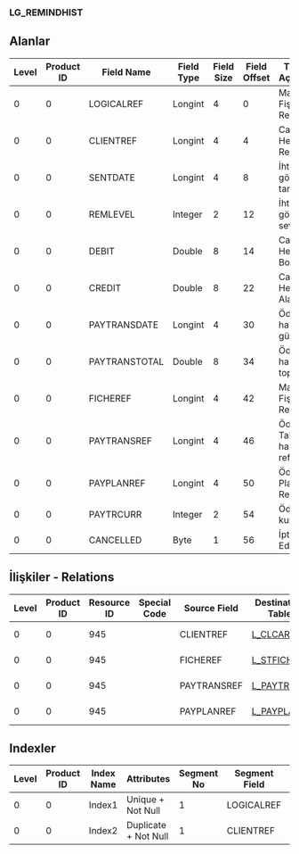 ### LG_REMINDHIST

## Alanlar

**Level**|**Product ID**|**Field Name**|**Field Type**|**Field Size**|**Field Offset**|**Türkçe Açıklama**|**Expression**
-----|-----|-----|-----|-----|-----|-----|-----
0|0|LOGICALREF|Longint|4|0|Malzeme Fişleri Referansı|Item Vouchers Reference
0|0|CLIENTREF|Longint|4|4|Cari Hesap Ref.|Accounts Receivable / Payable Reference
0|0|SENTDATE|Longint|4|8|İhtar gönderim tarihi|Reminder Sending Date
0|0|REMLEVEL|Integer|2|12|İhtar gönderim seviyesi|Reminder Sending Level
0|0|DEBIT|Double|8|14|Cari Hesap Borç|AR/AP Debit
0|0|CREDIT|Double|8|22|Cari Hesap Alacak|AR/AP Credit
0|0|PAYTRANSDATE|Longint|4|30|Ödeme hareket günü|Payment Transaction Date
0|0|PAYTRANSTOTAL|Double|8|34|Ödeme hareket toplamı|Payment Transaction Total
0|0|FICHEREF|Longint|4|42|Malzeme Fişleri Referansı|Item Vouchers Reference
0|0|PAYTRANSREF|Longint|4|46|Ödeme / Tahsilat hareket ref.|Payment/Collection Transaction Reference
0|0|PAYPLANREF|Longint|4|50|Ödeme Planları Ref.|Payment Plans Reference
0|0|PAYTRCURR|Integer|2|54|Ödeme kuru|Payment Exchange Rate
0|0|CANCELLED|Byte|1|56|İptal Edilmiş|Cancelled

## İlişkiler - Relations

**Level**|**Product ID**|**Resource ID**|**Special Code**|**Source Field**|**Destination Table**|**Destination Field**|**Relation Type**|**Extra Condition**
-----|-----|-----|-----|-----|-----|-----|-----|-----
0|0|945||CLIENTREF|[L_CLCARD](../LG_CLCARD "L_CLCARD")|LOGICALREF|one-to-one|
0|0|945||FICHEREF|[L_STFICHE](../LG_STFICHE "L_STFICHE")|LOGICALREF|one-to-one|
0|0|945||PAYTRANSREF|[L_PAYTRANS](../LG_PAYTRANS "L_PAYTRANS")|LOGICALREF|one-to-one|
0|0|945||PAYPLANREF|[L_PAYPLANS](../LG_PAYPLANS "L_PAYPLANS")|LOGICALREF|one-to-one|

## Indexler

**Level**|**Product ID**|**Index Name**|**Attributes**|**Segment No**|**Segment Field**|**Sense**
-----|-----|-----|-----|-----|-----|-----
0|0|Index1|Unique + Not Null|1|LOGICALREF|Ascending
0|0|Index2|Duplicate + Not Null|1|CLIENTREF|Ascending

